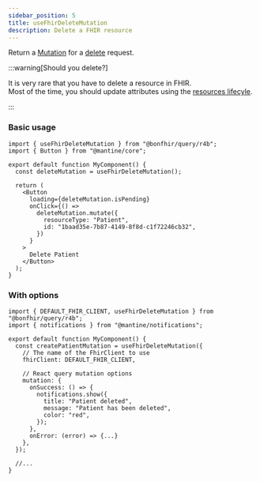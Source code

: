```yaml
---
sidebar_position: 5
title: useFhirDeleteMutation
description: Delete a FHIR resource
---
```


Return a [Mutation](https://tanstack.com/query/latest/docs/react/guides/mutations) for a
[delete](https://hl7.org/fhir/http.html#delete) request.

:::warning[Should you delete?]

It is very rare that you have to delete a resource in FHIR.  
Most of the time, you should update attributes using the [resources lifecyle](https://hl7.org/fhir/lifecycle.html).

:::

### Basic usage

```tsx
import { useFhirDeleteMutation } from "@bonfhir/query/r4b";
import { Button } from "@mantine/core";

export default function MyComponent() {
  const deleteMutation = useFhirDeleteMutation();

  return (
    <Button
      loading={deleteMutation.isPending}
      onClick={() =>
        deleteMutation.mutate({
          resourceType: "Patient",
          id: "1baad35e-7b87-4149-8f8d-c1f72246cb32",
        })
      }
    >
      Delete Patient
    </Button>
  );
}
```

### With options

```tsx
import { DEFAULT_FHIR_CLIENT, useFhirDeleteMutation } from "@bonfhir/query/r4b";
import { notifications } from "@mantine/notifications";

export default function MyComponent() {
  const createPatientMutation = useFhirDeleteMutation({
    // The name of the FhirClient to use
    fhirClient: DEFAULT_FHIR_CLIENT,

    // React query mutation options
    mutation: {
      onSuccess: () => {
        notifications.show({
          title: "Patient deleted",
          message: "Patient has been deleted",
          color: "red",
        });
      },
      onError: (error) => {...}
    },
  });

  //...
}
```
